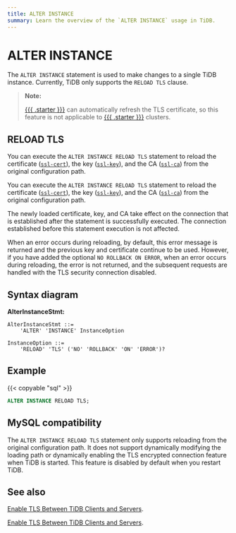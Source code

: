 ```yaml
---
title: ALTER INSTANCE
summary: Learn the overview of the `ALTER INSTANCE` usage in TiDB.
---
```


# ALTER INSTANCE

The `ALTER INSTANCE` statement is used to make changes to a single TiDB instance. Currently, TiDB only supports the `RELOAD TLS` clause.

> **Note:**
>
> [{{{ .starter }}}](https://docs.pingcap.com/tidbcloud/select-cluster-tier#tidb-cloud-serverless) can automatically refresh the TLS certificate, so this feature is not applicable to [{{{ .starter }}}](https://docs.pingcap.com/tidbcloud/select-cluster-tier#tidb-cloud-serverless) clusters.

## RELOAD TLS

<CustomContent platform="tidb">

You can execute the `ALTER INSTANCE RELOAD TLS` statement to reload the certificate ([`ssl-cert`](/tidb-configuration-file.md#ssl-cert)), the key ([`ssl-key`](/tidb-configuration-file.md#ssl-key)), and the CA ([`ssl-ca`](/tidb-configuration-file.md#ssl-ca)) from the original configuration path.

</CustomContent>

<CustomContent platform="tidb-cloud">

You can execute the `ALTER INSTANCE RELOAD TLS` statement to reload the certificate ([`ssl-cert`](https://docs.pingcap.com/tidb/stable/tidb-configuration-file#ssl-cert)), the key ([`ssl-key`](https://docs.pingcap.com/tidb/stable/tidb-configuration-file#ssl-key)), and the CA ([`ssl-ca`](https://docs.pingcap.com/tidb/stable/tidb-configuration-file#ssl-ca)) from the original configuration path.

</CustomContent>

The newly loaded certificate, key, and CA take effect on the connection that is established after the statement is successfully executed. The connection established before this statement execution is not affected.

When an error occurs during reloading, by default, this error message is returned and the previous key and certificate continue to be used. However, if you have added the optional `NO ROLLBACK ON ERROR`, when an error occurs during reloading, the error is not returned, and the subsequent requests are handled with the TLS security connection disabled.

## Syntax diagram

**AlterInstanceStmt:**

```ebnf+diagram
AlterInstanceStmt ::=
    'ALTER' 'INSTANCE' InstanceOption

InstanceOption ::=
    'RELOAD' 'TLS' ('NO' 'ROLLBACK' 'ON' 'ERROR')?
```

## Example

{{< copyable "sql" >}}

```sql
ALTER INSTANCE RELOAD TLS;
```

## MySQL compatibility

The `ALTER INSTANCE RELOAD TLS` statement only supports reloading from the original configuration path. It does not support dynamically modifying the loading path or dynamically enabling the TLS encrypted connection feature when TiDB is started. This feature is disabled by default when you restart TiDB.

## See also

<CustomContent platform="tidb">

[Enable TLS Between TiDB Clients and Servers](/enable-tls-between-clients-and-servers.md).

</CustomContent>

<CustomContent platform="tidb-cloud">

[Enable TLS Between TiDB Clients and Servers](https://docs.pingcap.com/tidb/stable/enable-tls-between-clients-and-servers).

</CustomContent>